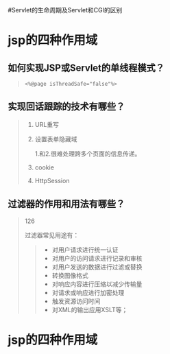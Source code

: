#Servlet的生命周期及Servlet和CGI的区别





# jsp的四种作用域



## 如何实现JSP或Servlet的单线程模式？

> `<%@page isThreadSafe="false"%>`





## 实现回话跟踪的技术有哪些？

> 1. URL重写
>
> 2. 设置表单隐藏域
>
>    1\.和2\.很难处理跨多个页面的信息传递。
>
> 3. cookie
>
> 4. HttpSession

## 过滤器的作用和用法有哪些？

> 126
>
> 过滤器常见用途有：
>
> > - 对用户请求进行统一认证
> > - 对用户的访问请求进行记录和审核
> > - 对用户发送的数据进行过滤或替换
> > - 转换图像格式
> > - 对响应内容进行压缩以减少传输量
> > - 对请求或响应进行加密处理
> > - 触发资源访问时间
> > - 对XML的输出应用XSLT等；
>
> 





# jsp的四种作用域